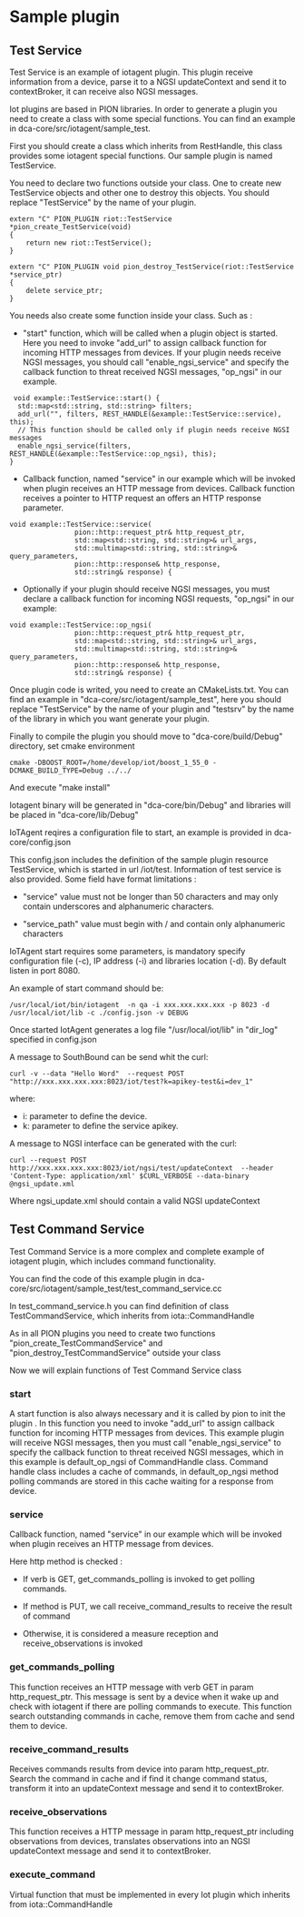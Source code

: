 # Sample plugin
## Test Service ###

Test Service is an example of iotagent plugin. This plugin receive information from a device, parse it
to a NGSI updateContext and send it to contextBroker, it can receive also NGSI messages.

Iot plugins are based in PION libraries. In order to generate a plugin you need to create a class with some special functions. You can find an example in dca-core/src/iotagent/sample_test.

First you should create a class which inherits from RestHandle, this class provides some iotagent special functions. Our sample plugin is named TestService.

You need to declare two functions outside your class. One to create new TestService objects and other one to destroy this objects. You should replace "TestService" by the name of your plugin. 

```
extern "C" PION_PLUGIN riot::TestService *pion_create_TestService(void)
{
    return new riot::TestService();
}

extern "C" PION_PLUGIN void pion_destroy_TestService(riot::TestService *service_ptr)
{
    delete service_ptr;
}
```

You needs also create some function inside your class. Such as :

- "start" function, which will be called when a plugin object is started. Here you need to invoke "add_url" to assign callback function for incoming HTTP messages from devices. If your plugin needs receive NGSI messages, you should call "enable_ngsi_service"  and specify the callback function to threat received NGSI messages, "op_ngsi" in our example.

```
 void example::TestService::start() {
  std::map<std::string, std::string> filters;
  add_url("", filters, REST_HANDLE(&example::TestService::service), this);
  // This function should be called only if plugin needs receive NGSI messages
  enable_ngsi_service(filters, REST_HANDLE(&example::TestService::op_ngsi), this);
}
```

- Callback function, named "service" in our example which will be invoked when plugin receives an HTTP message from devices. Callback function  receives a pointer to HTTP request an offers an HTTP response parameter.

```
void example::TestService::service(
                pion::http::request_ptr& http_request_ptr,
                std::map<std::string, std::string>& url_args,
                std::multimap<std::string, std::string>& query_parameters,
                pion::http::response& http_response, 
                std::string& response) {
```

- Optionally if your plugin should receive NGSI messages, you must declare a callback function for incoming NGSI requests, "op_ngsi"  in our example: 

```
void example::TestService::op_ngsi(
                pion::http::request_ptr& http_request_ptr,
                std::map<std::string, std::string>& url_args,
                std::multimap<std::string, std::string>& query_parameters,
                pion::http::response& http_response, 
                std::string& response) {
```


Once plugin code is writed,  you need to create an CMakeLists.txt. You can find an example in "dca-core/src/iotagent/sample_test", here you should replace "TestService" by the name of your plugin and "testsrv" by the name of the library in which you want generate your plugin.

Finally to compile the plugin you should move to "dca-core/build/Debug" directory, set cmake environment 

```
cmake -DBOOST_ROOT=/home/develop/iot/boost_1_55_0 -DCMAKE_BUILD_TYPE=Debug ../../
```

And execute "make install"

Iotagent binary will be generated in "dca-core/bin/Debug" and libraries will be placed in "dca-core/lib/Debug"


IoTAgent reqires a configuration file to start, an example is provided in dca-core/config.json

This config.json includes the definition of the sample plugin resource TestService, which is started in
 url /iot/test. Information of test service is also provided. Some field have format limitations : 

- "service" value must not be longer than 50 characters and may only contain underscores and alphanumeric characters.

- "service_path" value must begin with / and contain only alphanumeric characters


IoTAgent start requires some parameters, is mandatory specify configuration file (-c), IP address (-i) and libraries location (-d). By default listen in port 8080.

An example of start command should be:

```
/usr/local/iot/bin/iotagent  -n qa -i xxx.xxx.xxx.xxx -p 8023 -d /usr/local/iot/lib -c ./config.json -v DEBUG
```

Once started IotAgent generates a log file "/usr/local/iot/lib" in "dir_log" specified in config.json 

A message to SouthBound can be send whit the curl:

```
curl -v --data "Hello Word"  --request POST  "http://xxx.xxx.xxx.xxx:8023/iot/test?k=apikey-test&i=dev_1"
```
where:
- i: parameter to define the device.
- k: parameter to define the service apikey.


A message to NGSI interface can be generated with the curl:

```
curl --request POST  http://xxx.xxx.xxx.xxx:8023/iot/ngsi/test/updateContext  --header 'Content-Type: application/xml' $CURL_VERBOSE --data-binary @ngsi_update.xml
```

Where ngsi_update.xml  should contain a valid NGSI updateContext



## Test Command Service ##

Test Command Service is a more complex and complete example of iotagent plugin, which includes command functionality.

You can find the code of this example plugin in  dca-core/src/iotagent/sample_test/test_command_service.cc

In test_command_service.h you can find definition of class TestCommandService, which inherits from iota::CommandHandle

As in all PION plugins you need to create two functions "pion_create_TestCommandService" and "pion_destroy_TestCommandService" outside your class

Now we will explain  functions of Test Command Service class


### start

A start function is also always necessary and it is called by pion to init the plugin .  In this function you need to invoke "add_url" to assign callback function for incoming HTTP messages from devices. 
This example plugin will receive NGSI messages, then you must call "enable_ngsi_service"  to specify the callback function to threat received NGSI messages, which in this example is default_op_ngsi of CommandHandle class.
Command handle class includes a cache of commands, in default_op_ngsi  method polling commands are stored in this cache waiting for a response from device. 


###  service

Callback function, named "service" in our example which will be invoked when plugin receives an HTTP message from devices.

Here http method is checked :

- If verb is GET, get_commands_polling  is invoked to get polling commands.

- If method is PUT, we call  receive_command_results to receive the result of command

- Otherwise, it is considered a measure reception and receive_observations is invoked


###  get_commands_polling

This function receives an HTTP message with verb GET in param http_request_ptr. This message is sent by  a device when it  wake up and check with iotagent if there are polling commands to execute. This function search outstanding commands in cache, remove them from cache and send them to device.


### receive_command_results 

Receives commands results from device into param http_request_ptr.  Search the command in cache and if find it change command status, transform it into an updateContext message and send it to contextBroker. 


### receive_observations

This function receives a HTTP message in param http_request_ptr including observations from devices, translates observations into an NGSI updateContext message and send it to contextBroker.


###  execute_command

Virtual function that must be implemented in every Iot plugin which inherits from iota::CommandHandle


